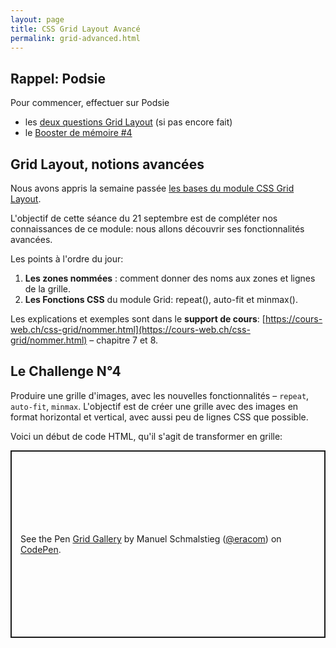 ```yaml
---
layout: page
title: CSS Grid Layout Avancé
permalink: grid-advanced.html
---
```


## Rappel: Podsie

Pour commencer, effectuer sur Podsie

- les [deux questions Grid Layout](https://student.podsie.org/assignments/2113) (si pas encore fait)
- le [Booster de mémoire #4](https://student.podsie.org/assignments/2135)

## Grid Layout, notions avancées

Nous avons appris la semaine passée [les bases du module CSS Grid Layout](grid-layout.html).

L'objectif de cette séance du 21 septembre est de compléter nos connaissances de ce module: nous allons découvrir ses fonctionnalités avancées.

Les points à l'ordre du jour:

1. **Les zones nommées** : comment donner des noms aux zones et lignes de la grille.
2. **Les Fonctions CSS** du module Grid: repeat(), auto-fit et minmax().

Les explications et exemples sont dans le **support de cours**: [https://cours-web.ch/css-grid/nommer.html](https://cours-web.ch/css-grid/nommer.html) – chapitre 7 et 8.

## Le Challenge N°4

Produire une grille d'images, avec les nouvelles fonctionnalités – `repeat`, `auto-fit`, `minmax`. L'objectif est de créer une grille avec des images en format horizontal et vertical, avec aussi peu de lignes CSS que possible.

Voici un début de code HTML, qu'il s'agit de transformer en grille:

<p class="codepen" data-height="300" data-default-tab="css,result" data-slug-hash="JjJZGYB" data-editable="true" data-user="eracom" style="height: 300px; box-sizing: border-box; display: flex; align-items: center; justify-content: center; border: 2px solid; margin: 1em 0; padding: 1em;">
  <span>See the Pen <a href="https://codepen.io/eracom/pen/JjJZGYB">
  Grid Gallery</a> by Manuel Schmalstieg (<a href="https://codepen.io/eracom">@eracom</a>)
  on <a href="https://codepen.io">CodePen</a>.</span>
</p>
